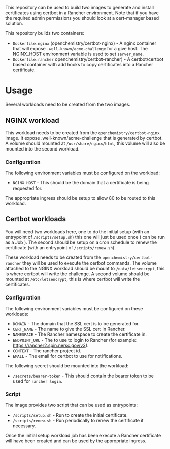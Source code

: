 
This repository can be used to build two images to generate and
install certificates using certbot in a Rancher environment. Note that if you have
the required admin permissions you should look at a cert-manager based solution.

This repository builds two containers:

- `Dockerfile.nginx` (openchemistry/certbot-nginx) - A nginx container that will
  expose `.well-known/acme-challenge`
  for a give host. The NGINX_HOST environment variable is used to set `server_name`.
- `Dockerfile.rancher` openchemistry/certbot-rancher) - A certbot/certbot based
  container with add hooks to copy certificates into a Rancher certificate.

# Usage

Several workloads need to be created from the two images.

## NGINX workload

This workload needs to be created from the `openchemistry/certbot-nginx` image.
It expose .well-known/acme-challenge that is generated by certbot. A volume should
mounted at `/usr/share/nginx/html`, this volume will also be mounted into the
second workload.

### Configuration

The following environment variables must be configured on the workload:

- `NGINX_HOST` - This should be the domain that a certificate is being requested
  for.

The appropriate ingress should be setup to allow 80 to be routed to this workload.

## Certbot workloads

You will need two workloads here, one to do the initial setup (with an entrypoint
of `/scripts/setup.sh`) this one will just be used once ( can be run as a Job ).
The second should be setup on a cron schedule to renew the certificate (with an
entrypoint of `/scripts/renew.sh`).

These workload needs to be created from the `openchemistry/certbot-rancher` they will
be used to execute the certbot commands. The volume attached to the NGINX workload
should be mount to `/data/letsencrypt`, this is where certbot will write the
challenge. A second volume should be mounted at `/etc/letsencrypt`, this is where
certbot will write the certificates.

### Configuration

The following environment variables must be configured on these workloads:

- `DOMAIN` - The domain that the SSL cert is to be generated for.
- `CERT_NAME` - The name to give the SSL cert in Rancher.
- `NAMESPACE` - The Rancher namespace to create the certificate in.
- `ENDPOINT_URL` - The to use to login to Rancher (for example: https://rancher2.spin.nersc.gov/v3).
- `CONTEXT` - The rancher project id.
- `EMAIL` - The email for certbot to use for notifications.

The following secret should be mounted into the workload:
- `/secrets/bearer-token` - This should contain the bearer token to be used for `rancher login`.


### Script

The image provides two script that can be used as entrypoints:

- `/scripts/setup.sh` - Run to create the initial certificate.
- `/scripts/renew.sh` - Run periodically to renew the certificate it necessary.


Once the initial setup workload job has been execute a Rancher certificate will have
been created and can be used by the appropriate ingress.